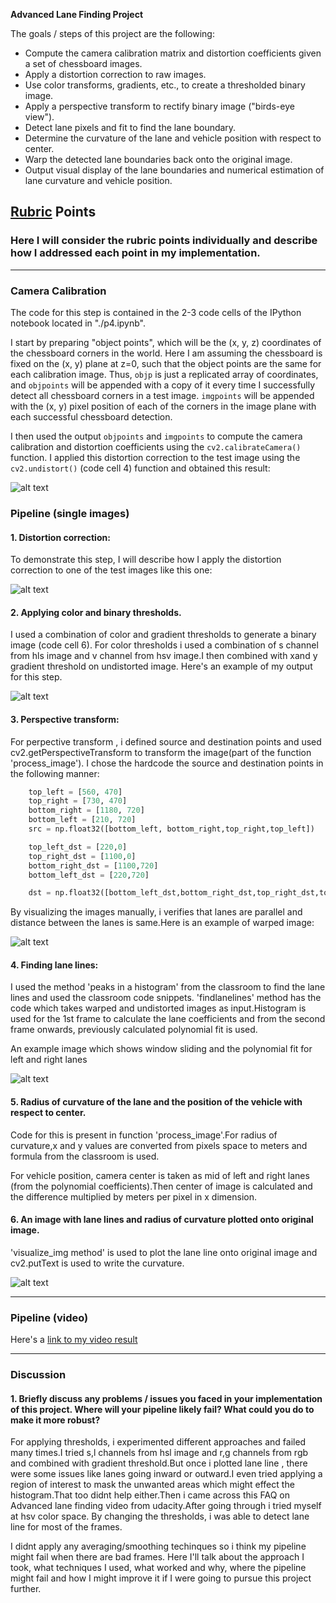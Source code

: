 **Advanced Lane Finding Project**

The goals / steps of this project are the following:

* Compute the camera calibration matrix and distortion coefficients given a set of chessboard images.
* Apply a distortion correction to raw images.
* Use color transforms, gradients, etc., to create a thresholded binary image.
* Apply a perspective transform to rectify binary image ("birds-eye view").
* Detect lane pixels and fit to find the lane boundary.
* Determine the curvature of the lane and vehicle position with respect to center.
* Warp the detected lane boundaries back onto the original image.
* Output visual display of the lane boundaries and numerical estimation of lane curvature and vehicle position.

[//]: # (Image References)

[image1]: ./images/undist_calibration1.png "Undistorted"
[image2]: ./test_images/tracked/undist_test1.jpg "Road Transformed"
[image3]: ./test_images/tracked/test1.jpg "Binary Example"
[image4]: ./test_images/tracked/Warped_test1.jpg "Warp Example"
[image5]: ./test_images/tracked/laneline_test1.png "Fit Visual"
[image6]: ./test_images/tracked/Out1_test1.jpg "Output"
[video1]: ./test_videos_output/project_video.mp4 "Video"

## [Rubric](https://review.udacity.com/#!/rubrics/571/view) Points

### Here I will consider the rubric points individually and describe how I addressed each point in my implementation.  

---

### Camera Calibration

The code for this step is contained in the 2-3 code cells of the IPython notebook located in "./p4.ipynb".  

I start by preparing "object points", which will be the (x, y, z) coordinates of the chessboard corners in the world. Here I am assuming the chessboard is fixed on the (x, y) plane at z=0, such that the object points are the same for each calibration image.  Thus, `objp` is just a replicated array of coordinates, and `objpoints` will be appended with a copy of it every time I successfully detect all chessboard corners in a test image.  `imgpoints` will be appended with the (x, y) pixel position of each of the corners in the image plane with each successful chessboard detection.  

I then used the output `objpoints` and `imgpoints` to compute the camera calibration and distortion coefficients using the `cv2.calibrateCamera()` function.  I applied this distortion correction to the test image using the `cv2.undistort()`  (code cell 4) function and obtained this result: 

![alt text][image1]

### Pipeline (single images)

#### 1. Distortion correction:

To demonstrate this step, I will describe how I apply the distortion correction to one of the test images like this one:

![alt text][image2]

#### 2. Applying color and binary thresholds.

I used a combination of color and gradient thresholds to generate a binary image (code cell 6). For color thresholds i used a combination of s channel from hls image and v channel from hsv image.I then combined with xand y gradient threshold on undistorted image. Here's an example of my output for this step.

![alt text][image3]

#### 3. Perspective transform:

For perpective transform , i defined source and destination points and used cv2.getPerspectiveTransform to transform the image(part of the function 'process_image'). I chose the hardcode the source and destination points in the following manner:

```python
    top_left = [560, 470]
    top_right = [730, 470]
    bottom_right = [1180, 720]
    bottom_left = [210, 720]
    src = np.float32([bottom_left, bottom_right,top_right,top_left])

    top_left_dst = [220,0]
    top_right_dst = [1100,0]
    bottom_right_dst = [1100,720]
    bottom_left_dst = [220,720]

    dst = np.float32([bottom_left_dst,bottom_right_dst,top_right_dst,top_left_dst])
```
By visualizing the images manually, i verifies that lanes are parallel and distance between the lanes is same.Here is an example of warped image:

![alt text][image4]

#### 4. Finding lane lines:

I used the method 'peaks in a histogram' from the classroom to find the lane lines and used the classroom code snippets.
'findlanelines' method has the code which takes warped and undistorted images as input.Histogram is used for the 1st frame to calculate the lane coefficients and from the second frame onwards, previously calculated polynomial fit is used.

An example image which shows window sliding and the polynomial fit for left and right lanes

![alt text][image5]

#### 5. Radius of curvature of the lane and the position of the vehicle with respect to center.

Code for this is present in function 'process_image'.For radius of curvature,x and y values are converted from pixels space to meters and formula from the classroom is used.

For vehicle position, camera center is taken as mid of left and right lanes (from the polynomial coefficients).Then center of image is calculated and the difference multiplied by meters per pixel in x dimension.

#### 6. An image with lane lines and radius of curvature plotted onto original image.

'visualize_img method' is used to plot the lane line onto original image and cv2.putText is used to write the curvature.

![alt text][image6]

---

### Pipeline (video)

Here's a [link to my video result](./test_videos_output/project_video.mp4)

---

### Discussion

#### 1. Briefly discuss any problems / issues you faced in your implementation of this project.  Where will your pipeline likely fail?  What could you do to make it more robust?

For applying thresholds, i experimented different approaches and failed many times.I tried s,l channels from hsl image and r,g channels from rgb and combined with gradient threshold.But once i plotted lane line , there were some issues like lanes going inward or outward.I even tried applying a region of interest to mask the unwanted areas which might effect the histogram.That too didnt help either.Then i came across this FAQ on Advanced lane finding video from udacity.After going through i tried myself at hsv color space. By changing the thresholds, i was able to detect lane line for most of the frames.

I didnt apply any averaging/smoothing techinques so i think my pipeline might fail when there are bad frames.
Here I'll talk about the approach I took, what techniques I used, what worked and why, where the pipeline might fail and how I might improve it if I were going to pursue this project further.  
